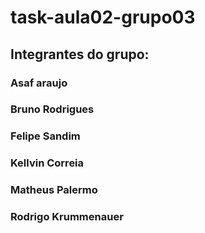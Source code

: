 # task-aula02-grupo03

## Integrantes do grupo: 

### **Asaf araujo**
### **Bruno Rodrigues**
### **Felipe Sandim**
### **Kellvin Correia**
### **Matheus Palermo**
### **Rodrigo Krummenauer**
